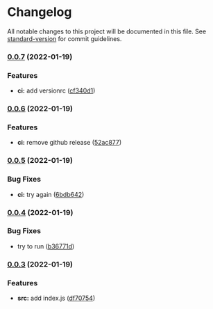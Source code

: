 # Changelog

All notable changes to this project will be documented in this file. See [standard-version](https://github.com/conventional-changelog/standard-version) for commit guidelines.

### [0.0.7](https://github.com/rudxde/another-release-test/compare/v0.0.6...v0.0.7) (2022-01-19)


### Features

* **ci:** add versionrc ([cf340d1](https://github.com/rudxde/another-release-test/commit/cf340d16d600703324e2f00a4cdaa84ba124e494))

### [0.0.6](https://github.com/rudxde/another-release-test/compare/v0.0.5...v0.0.6) (2022-01-19)


### Features

* **ci:** remove github release ([52ac877](https://github.com/rudxde/another-release-test/commit/52ac8779fbfdd92635d284461667bac4249cc0d5))

### [0.0.5](https://github.com/rudxde/another-release-test/compare/v0.0.4...v0.0.5) (2022-01-19)


### Bug Fixes

* **ci:** try again ([6bdb642](https://github.com/rudxde/another-release-test/commit/6bdb642a5504a8553b025f709855459df3788c51))

### [0.0.4](https://github.com/rudxde/another-release-test/compare/v0.0.3...v0.0.4) (2022-01-19)


### Bug Fixes

* try to run ([b36771d](https://github.com/rudxde/another-release-test/commit/b36771d1e4d7b920a061a53b1c4af23c5add910b))

### [0.0.3](https://github.com/rudxde/another-release-test/compare/v0.0.2...v0.0.3) (2022-01-19)


### Features

* **src:** add index.js ([df70754](https://github.com/rudxde/another-release-test/commit/df70754993ef6f0cc1db9fe401c5b868abeffee0))
